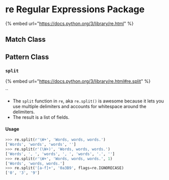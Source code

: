 # re Regular Expressions Package

{% embed url="https://docs.python.org/3/library/re.html" %}



## Match Class

## Pattern Class

### `split`

{% embed url="https://docs.python.org/3/library/re.html#re.split" %}

``

* The `split` function in `re`, aka `re.split()` is awesome because it lets you use multiple delimiters and accounts for whitespace around the delimiters.
* The result is a list of fields.

#### Usage

```python
>>> re.split(r'\W+', 'Words, words, words.')
['Words', 'words', 'words', '']
>>> re.split(r'(\W+)', 'Words, words, words.')
['Words', ', ', 'words', ', ', 'words', '.', '']
>>> re.split(r'\W+', 'Words, words, words.', 1)
['Words', 'words, words.']
>>> re.split('[a-f]+', '0a3B9', flags=re.IGNORECASE)
['0', '3', '9']
```
